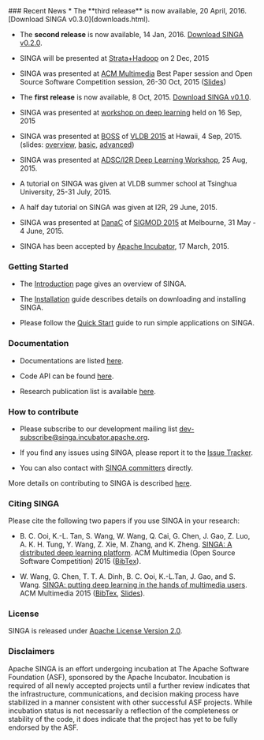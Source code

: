 <head>
  <title>A Distributed Deep Learning Platform</title>
</head>
### Recent News
* The **third release** is now available, 20 April, 2016. [Download SINGA v0.3.0](downloads.html).

* The **second release** is now available, 14 Jan, 2016. [Download SINGA v0.2.0](downloads.html).

* SINGA will be presented at [Strata+Hadoop](http://strataconf.com/big-data-conference-sg-2015/public/schedule/detail/45123) on 2 Dec, 2015

* SINGA was presented at [ACM Multimedia](http://www.acmmm.org/2015/at-a-glance/) Best Paper session and Open Source Software Competition session, 26-30 Oct, 2015 ([Slides](files/mm2015.ppt))

* The **first release** is now available, 8 Oct, 2015. [Download SINGA v0.1.0](downloads.html).

* SINGA was presented at [workshop on deep learning](http://www.comp.nus.edu.sg/~dbsystem/singa/workshop) held on 16 Sep, 2015

* SINGA was presented at [BOSS](http://boss.dima.tu-berlin.de/) of
[VLDB 2015](http://www.vldb.org/2015/) at Hawaii, 4 Sep, 2015.
(slides: [overview](files/singa-vldb-boss.pptx),
[basic](files/basic-user-guide.pptx),
[advanced](files/advanced-user-guide.pptx))

* SINGA was presented at [ADSC/I2R Deep Learning Workshop](http://adsc.illinois.edu/contact-us), 25 Aug, 2015.

* A tutorial on SINGA was given at VLDB summer school at Tsinghua University,
 25-31 July, 2015.

* A half day tutorial on SINGA was given at I2R, 29 June, 2015.

* SINGA was presented at [DanaC](http://danac.org/) of
[SIGMOD 2015](http://www.sigmod2015.org/index.shtml) at Melbourne, 31 May - 4
June, 2015.

* SINGA has been accepted by [Apache Incubator](http://incubator.apache.org/),
 17 March, 2015.

### Getting Started
* The [Introduction](docs/overview.html) page gives an overview of SINGA.

* The [Installation](docs/installation.html)
guide describes details on downloading and installing SINGA.

* Please follow the [Quick Start](docs/quick-start.html)
guide to run simple applications on SINGA.

### Documentation
* Documentations are listed [here](docs.html).

* Code API can be found [here](api/index.html).

* Research publication list is available [here](http://www.comp.nus.edu.sg/~dbsystem/singa/research/publication/).

### How to contribute

* Please subscribe to our development mailing list dev-subscribe@singa.incubator.apache.org.

* If you find any issues using SINGA, please report it to the
[Issue Tracker](https://issues.apache.org/jira/browse/singa).

* You can also contact with [SINGA committers](community.html) directly.

More details on contributing to SINGA is described [here](develop/how-contribute.html).




### Citing SINGA

Please cite the following two papers if you use SINGA in your research:

* B. C. Ooi, K.-L. Tan, S. Wang, W. Wang, Q. Cai, G. Chen, J. Gao, Z. Luo,
A. K. H. Tung, Y. Wang, Z. Xie, M. Zhang, and K. Zheng. [SINGA: A distributed
deep learning platform](http://www.comp.nus.edu.sg/~ooibc/singaopen-mm15.pdf). ACM Multimedia
 (Open Source Software Competition) 2015 ([BibTex](http://www.comp.nus.edu.sg/~dbsystem/singa//assets/file/bib-oss.txt)).

* W. Wang, G. Chen, T. T. A. Dinh, B. C. Ooi, K.-L.Tan, J. Gao, and S. Wang.
[SINGA: putting deep learning in the hands of multimedia users](http://www.comp.nus.edu.sg/~ooibc/singa-mm15.pdf).
ACM Multimedia 2015 ([BibTex](http://www.comp.nus.edu.sg/~dbsystem/singa//assets/file/bib-singa.txt), [Slides](files/mm2015.ppt)).

### License
SINGA is released under [Apache License Version 2.0](http://www.apache.org/licenses/LICENSE-2.0).

### Disclaimers

Apache SINGA is an effort undergoing incubation at The Apache Software
Foundation (ASF), sponsored by the Apache Incubator. Incubation is
required of all newly accepted projects until a further review indicates that
the infrastructure, communications, and decision making process have stabilized
in a manner consistent with other successful ASF projects. While incubation
status is not necessarily a reflection of the completeness or stability of the
code, it does indicate that the project has yet to be fully endorsed by the
ASF.
